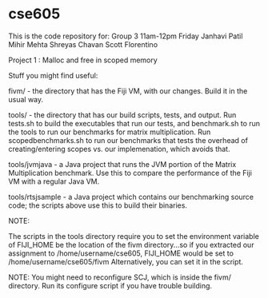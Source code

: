 # cse605
This is the code repository for:
Group 3 11am-12pm Friday
Janhavi Patil 
Mihir Mehta 
Shreyas Chavan 
Scott Florentino
 
Project 1 : Malloc and free in scoped memory

Stuff you might find useful:

fivm/ - the directory that has the Fiji VM, with our changes. Build it in the usual way.

tools/ - the directory that has our build scripts, tests, and output. Run tests.sh to build the executables that run our tests, and benchmark.sh to run the tools to run our benchmarks for matrix multiplication. Run scopedbenchmarks.sh to run our benchmarks that tests the overhead of creating/entering scopes vs. our implemenation, which avoids that.

tools/jvmjava - a Java project that runs the JVM portion of the Matrix Multiplication benchmark. Use this to compare the performance of the Fiji VM with a regular Java VM.

tools/rtsjsample - a Java project which contains our benchmarking source code; the scripts above use this to build their binaries.

NOTE: 

The scripts in the tools directory require you to set the environment variable of FIJI_HOME be the location of the fivm directory...so if you extracted our assignment to /home/username/cse605, FIJI_HOME would be set to /home/username/cse605/fivm
Alternatively, you can set it in the script.

NOTE:
You might need to reconfigure SCJ, which is inside the fivm/ directory. Run its configure script if you have trouble building.
